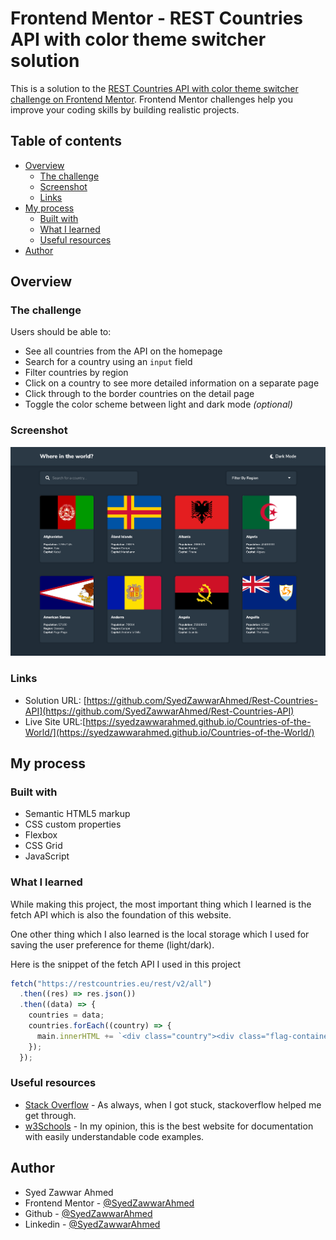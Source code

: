 # Frontend Mentor - REST Countries API with color theme switcher solution

This is a solution to the [REST Countries API with color theme switcher challenge on Frontend Mentor](https://www.frontendmentor.io/challenges/rest-countries-api-with-color-theme-switcher-5cacc469fec04111f7b848ca). Frontend Mentor challenges help you improve your coding skills by building realistic projects.

## Table of contents

- [Overview](#overview)
  - [The challenge](#the-challenge)
  - [Screenshot](#screenshot)
  - [Links](#links)
- [My process](#my-process)
  - [Built with](#built-with)
  - [What I learned](#what-i-learned)
  - [Useful resources](#useful-resources)
- [Author](#author)

## Overview

### The challenge

Users should be able to:

- See all countries from the API on the homepage
- Search for a country using an `input` field
- Filter countries by region
- Click on a country to see more detailed information on a separate page
- Click through to the border countries on the detail page
- Toggle the color scheme between light and dark mode _(optional)_

### Screenshot

![](screenshot.png)

### Links

- Solution URL: [https://github.com/SyedZawwarAhmed/Rest-Countries-API](https://github.com/SyedZawwarAhmed/Rest-Countries-API)
- Live Site URL:[https://syedzawwarahmed.github.io/Countries-of-the-World/](https://syedzawwarahmed.github.io/Countries-of-the-World/)

## My process

### Built with

- Semantic HTML5 markup
- CSS custom properties
- Flexbox
- CSS Grid
- JavaScript

### What I learned

While making this project, the most important thing which I learned is the fetch API which is also the foundation of this website.

One other thing which I also learned is the local storage which I used for saving the user preference for theme (light/dark).

Here is the snippet of the fetch API I used in this project
```js
fetch("https://restcountries.eu/rest/v2/all")
  .then((res) => res.json())
  .then((data) => {
    countries = data;
    countries.forEach((country) => {
      main.innerHTML += `<div class="country"><div class="flag-container"><img class="flag" src=${country.flag}></div><div class="country-details"><h2 class="country-name">${country.name}</h2><span><strong>Population: </strong>${country.population}</span><br><span><strong>Region: </strong>${country.region}</span><br><span><strong>Capital: </strong>${country.capital}</span></div></div>`;
    });
  });
```

### Useful resources

- [Stack Overflow](https://www.stackoverflow.com) - As always, when I got stuck, stackoverflow helped me get through.
- [w3Schools](https://www.w3schools.com) - In my opinion, this is the best website for documentation with easily understandable code examples.

## Author

- Syed Zawwar Ahmed
- Frontend Mentor - [@SyedZawwarAhmed](https://www.frontendmentor.io/profile/SyedZawwarAhmed)
- Github - [@SyedZawwarAhmed](https://github.com/SyedZawwarAhmed)
- Linkedin - [@SyedZawwarAhmed](https://www.linkedin.com/in/syed-zawwar-ahmed-b7345a1b8/)